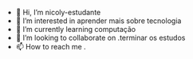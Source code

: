 - 👋 Hi, I’m nicoly-estudante 
- 👀 I’m interested in  aprender  mais sobre tecnologia 
- 🌱 I’m currently learning computação
- 💞️ I’m looking to collaborate on .terminar os estudos 
- 📫 How to reach me .

<!---
Nicka2112/Nicka2112 is a ✨ special ✨ repository because its `README.md` (this file) appears on your GitHub profile.
You can click the Preview link to take a look at your changes.
--->
